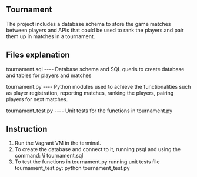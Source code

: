 Tournament
---------------------
The project includes a database schema to store the game matches between players and APIs that could be used to rank the players and pair them up in matches in a tournament.

Files explanation
-----------
tournament.sql
---- Database schema and SQL queris to create database and tables for players and matches

tournament.py
---- Python modules used to achieve the functionalities such as player registration, reporting matches, ranking the players, pairing players for next matches.

tournament_test.py
---- Unit tests for the functions in tournament.py

Instruction
-----------
1. Run the Vagrant VM in the terminal.
2. To create the database and connect to it, running psql and using the command:
  \i tournament.sql
3. To test the functions in tournament.py running unit tests file tournament_test.py:
  python tournament_test.py


